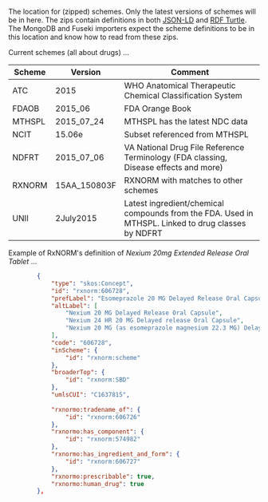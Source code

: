 The location for (zipped) schemes. Only the latest versions of schemes will be in here. The zips contain definitions in both [JSON-LD](http://www.w3.org/TR/json-ld/) and [RDF Turtle](http://www.w3.org/TR/turtle/). The MongoDB and Fuseki importers expect the scheme definitions to be in this location and know how to read from these zips.

Current schemes (all about drugs) ...

Scheme | Version | Comment
--- | --- | --- 
ATC | 2015 | WHO Anatomical Therapeutic Chemical Classification System
FDAOB | 2015_06 | FDA Orange Book
MTHSPL | 2015_07_24 | MTHSPL has the latest NDC data
NCIT | 15.06e | Subset referenced from MTHSPL
NDFRT | 2015_07_06 | VA National Drug File Reference Terminology (FDA classing, Disease effects and more)
RXNORM | 15AA_150803F | RXNORM with matches to other schemes
UNII | 2July2015 | Latest ingredient/chemical compounds from the FDA. Used in MTHSPL. Linked to drug classes by NDFRT

Example of RxNORM's definition of _Nexium 20mg Extended Release Oral Tablet_ ...

```json
        {
            "type": "skos:Concept",
            "id": "rxnorm:606728",
            "prefLabel": "Esomeprazole 20 MG Delayed Release Oral Capsule [Nexium]",
            "altLabel": [
                "Nexium 20 MG Delayed Release Oral Capsule",
                "Nexium 24 HR 20 MG Delayed release Oral Capsule",
                "Nexium 20 MG (as esomeprazole magnesium 22.3 MG) Delayed Release Oral Capsule"
            ],
            "code": "606728",
            "inScheme": {
                "id": "rxnorm:scheme"
            },
            "broaderTop": {
                "id": "rxnorm:SBD"
            },
            "umlsCUI": "C1637815",
                        
            "rxnormo:tradename_of": {
                "id": "rxnorm:606726"
            },
            "rxnormo:has_component": {
                "id": "rxnorm:574982"
            },
            "rxnormo:has_ingredient_and_form": {
                "id": "rxnorm:606727"
            },
            "rxnormo:prescribable": true,
            "rxnormo:human_drug": true
        },
```

